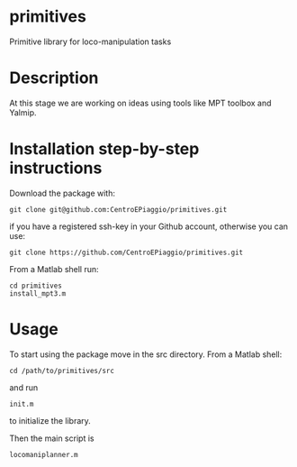 # primitives
Primitive library for loco-manipulation tasks
# Description
At this stage we are working on ideas using tools like MPT toolbox and Yalmip.

# Installation step-by-step instructions
Download the package with:
```
git clone git@github.com:CentroEPiaggio/primitives.git
```
if you have a registered ssh-key in your Github account, otherwise you can use:
```
git clone https://github.com/CentroEPiaggio/primitives.git
```

From a Matlab shell run:
```
cd primitives
install_mpt3.m
```

# Usage

To start using the package move in the src directory. From a Matlab shell:
```
cd /path/to/primitives/src
```
and run
```
init.m
```
to initialize the library.

Then the main script is
```
locomaniplanner.m
```
